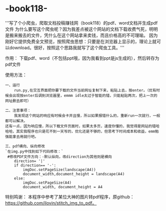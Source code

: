 # -book118-
'''写了个小爬虫，爬取文档投稿赚钱网（book118）的pdf、word文档并生成pdf文件
为什么要写这个爬虫呢？因为我差点被这个网站的文档下载收费气死，明明是搬来搬去的文件，凭什么在这个网站拿来卖钱，而且价格高的不可理喻。
因为刚好它提供免费全文预览，按照爬虫思想：只要是在浏览器上显示的，理论上就可以download。很好，按照这个思路我就写了这个爬虫工具。'''

作用：
	下载pdf、word（不包括ppt哦，因为我看到ppt是js生成的），然后转存为pdf文件
	
使用方法：

	一、运行
		run.py,在交互界面把你要下载的文件当前网址复制下来，粘贴上去，按enter。（优有时候会出现按enter后调到浏览器里，emmm idle太过于智能的错，只能粘贴两次，把上一次的网址删去即可）
  
	二、注意事项：
    	我发现这个网站的响应有时候会卡并且慢，所以如果报错什么的，重新run一次就行，一般都可以解决。
	还有一点，因为响应慢，所以下载文件页面时，如果太多页，速度你懂的，我觉得是网站的错哈哈哈，其实我程序也只是花不到一天写的，优化还是不够的，但思考下时间成本和收益，emm勉强能拿去用就行吧。
  
	三、pdf横向、纵向修改
	`在img.py中找到如下代码修改：`
   	 #修改PDF文件方向：-默认纵向，改direction为其他则是横向
		direction= '|'
		if direction== '-':
		    imgDoc.setPageSize(landscape(A4))
		    document_width,document_height = landscape(A4)
		else:
		    imgDoc.setPageSize(A4)
		    document_width, document_height = A4
            
 特别鸣谢：
  本程序中参考了某位大神的图片转pdf程序，原github：https://github.com/ilovin/stitch_img_to_pdf。
